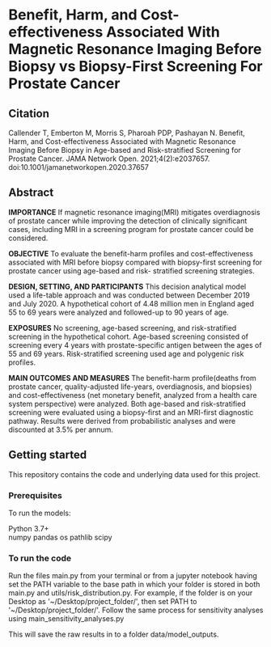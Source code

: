 # Benefit, Harm, and Cost-effectiveness Associated With Magnetic Resonance Imaging Before Biopsy vs Biopsy-First Screening For Prostate Cancer

## Citation
Callender T, Emberton M, Morris S, Pharoah PDP, Pashayan N. Benefit, Harm, and Cost-effectiveness Associated with Magnetic Resonance Imaging Before Biopsy in Age-based and Risk-stratified Screening for Prostate Cancer. JAMA Network Open. 2021;4(2):e2037657. doi:10.1001/jamanetworkopen.2020.37657 

## Abstract
**IMPORTANCE** If magnetic resonance imaging(MRI) mitigates overdiagnosis of prostate cancer while improving the detection of clinically significant cases, including MRI in a screening program for prostate cancer could be considered.

**OBJECTIVE** To evaluate the benefit-harm profiles and cost-effectiveness associated with MRI before biopsy compared with biopsy-first screening for prostate cancer using age-based and risk- stratified screening strategies.

**DESIGN, SETTING, AND PARTICIPANTS** This decision analytical model used a life-table approach and was conducted between December 2019 and July 2020. A hypothetical cohort of 4.48 million men in England aged 55 to 69 years were analyzed and followed-up to 90 years of age.

**EXPOSURES** No screening, age-based screening, and risk-stratified screening in the hypothetical cohort. Age-based screening consisted of screening every 4 years with prostate-specific antigen between the ages of 55 and 69 years. Risk-stratified screening used age and polygenic risk profiles.

**MAIN OUTCOMES AND MEASURES** The benefit-harm profile(deaths from prostate cancer, quality-adjusted life-years, overdiagnosis, and biopsies) and cost-effectiveness (net monetary benefit, analyzed from a health care system perspective) were analyzed. Both age-based and risk-stratified screening were evaluated using a biopsy-first and an MRI-first diagnostic pathway. Results were derived from probabilistic analyses and were discounted at 3.5% per annum.

## Getting started
This repository contains the code and underlying data used for this project.

### Prerequisites
To run the models:

Python 3.7+  
numpy
pandas
os
pathlib
scipy

### To run the code
Run the files main.py from your terminal or from a jupyter notebook having set the PATH variable to the base path in which your folder is stored in both main.py and utils/risk_distribution.py.  For example, if the folder is on your Desktop as '~/Desktop/project_folder/', then set PATH to '~/Desktop/project_folder/'.  Follow the same process for sensitivity analyses using main_sensitivity_analyses.py

This will save the raw results in to a folder data/model_outputs.
